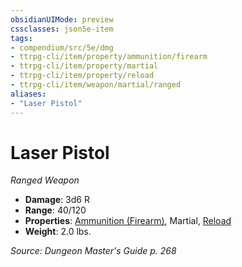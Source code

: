 ```yaml
---
obsidianUIMode: preview
cssclasses: json5e-item
tags:
- compendium/src/5e/dmg
- ttrpg-cli/item/property/ammunition/firearm
- ttrpg-cli/item/property/martial
- ttrpg-cli/item/property/reload
- ttrpg-cli/item/weapon/martial/ranged
aliases: 
- "Laser Pistol"
---
```

# Laser Pistol
*Ranged Weapon*  

- **Damage**: 3d6 R
- **Range**: 40/120
- **Properties**: [Ammunition (Firearm)](/3-Mechanics/CLI/rules/item-properties.md#Ammunition%20(Firearm)), Martial, [Reload](/3-Mechanics/CLI/rules/item-properties.md#Reload)
- **Weight**: 2.0 lbs.

*Source: Dungeon Master's Guide p. 268*